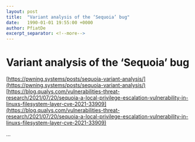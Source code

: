 ```yaml
---
layout: post
title:  "Variant analysis of the ‘Sequoia’ bug"
date:   1990-01-01 19:55:00 +0000
author: PfiatDe
excerpt_separator: <!--more-->
---
```


# Variant analysis of the ‘Sequoia’ bug
[https://pwning.systems/posts/sequoia-variant-analysis/](https://pwning.systems/posts/sequoia-variant-analysis/)
[https://blog.qualys.com/vulnerabilities-threat-research/2021/07/20/sequoia-a-local-privilege-escalation-vulnerability-in-linuxs-filesystem-layer-cve-2021-33909](https://blog.qualys.com/vulnerabilities-threat-research/2021/07/20/sequoia-a-local-privilege-escalation-vulnerability-in-linuxs-filesystem-layer-cve-2021-33909)

...
<!--more-->
